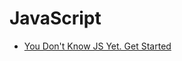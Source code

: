 # JavaScript


 - [You Don't Know JS Yet. Get Started](You%20Don't%20Know%20JS%20Yet.%20Get%20Started/index.md)
    
